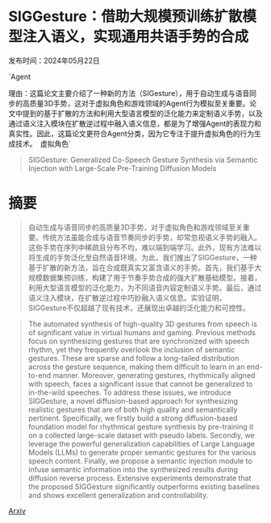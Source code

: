 # SIGGesture：借助大规模预训练扩散模型注入语义，实现通用共语手势的合成

发布时间：2024年05月22日

`Agent

理由：这篇论文主要介绍了一种新的方法（SIGesture），用于自动生成与语音同步的高质量3D手势，这对于虚拟角色和游戏领域的Agent行为模拟至关重要。论文中提到的基于扩散的方法和利用大型语言模型的泛化能力来定制语义手势，以及通过语义注入模块在扩散逆过程中融入语义信息，都是为了增强Agent的表现力和真实性。因此，这篇论文更符合Agent分类，因为它专注于提升虚拟角色的行为生成技术。` `虚拟角色`

> SIGGesture: Generalized Co-Speech Gesture Synthesis via Semantic Injection with Large-Scale Pre-Training Diffusion Models

# 摘要

> 自动生成与语音同步的高质量3D手势，对于虚拟角色和游戏领域至关重要。传统方法虽能合成与语音节奏同步的手势，却常忽视语义手势的融入。这些手势在序列中稀疏且分布不均，难以端到端学习。此外，现有方法难以将生成的手势泛化至自然语音环境。为此，我们推出了SIGGesture，一种基于扩散的新方法，旨在合成既真实又富含语义的手势。首先，我们基于大规模数据集预训练，构建了用于节奏手势合成的强大扩散基础模型。接着，利用大型语言模型的泛化能力，为不同语音内容定制语义手势。最后，通过语义注入模块，在扩散逆过程中巧妙融入语义信息。实验证明，SIGGesture不仅超越了现有技术，还展现出卓越的泛化能力和可控性。

> The automated synthesis of high-quality 3D gestures from speech is of significant value in virtual humans and gaming. Previous methods focus on synthesizing gestures that are synchronized with speech rhythm, yet they frequently overlook the inclusion of semantic gestures. These are sparse and follow a long-tailed distribution across the gesture sequence, making them difficult to learn in an end-to-end manner. Moreover, generating gestures, rhythmically aligned with speech, faces a significant issue that cannot be generalized to in-the-wild speeches. To address these issues, we introduce SIGGesture, a novel diffusion-based approach for synthesizing realistic gestures that are of both high quality and semantically pertinent. Specifically, we firstly build a strong diffusion-based foundation model for rhythmical gesture synthesis by pre-training it on a collected large-scale dataset with pseudo labels. Secondly, we leverage the powerful generalization capabilities of Large Language Models (LLMs) to generate proper semantic gestures for the various speech content. Finally, we propose a semantic injection module to infuse semantic information into the synthesized results during diffusion reverse process. Extensive experiments demonstrate that the proposed SIGGesture significantly outperforms existing baselines and shows excellent generalization and controllability.

[Arxiv](https://arxiv.org/abs/2405.13336)